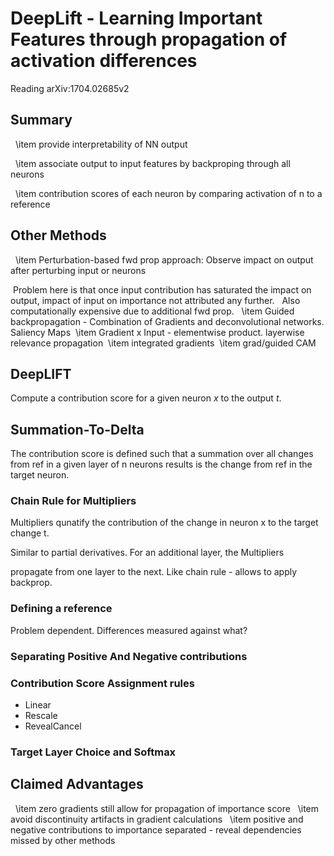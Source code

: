 # DeepLift - Learning Important Features through propagation of activation differences


Reading arXiv:1704.02685v2

## Summary
  \item provide interpretability of NN output

  \item associate output to input features by backproping through all neurons 

  \item contribution scores of each neuron by comparing activation of n to a reference 

## Other Methods
  \item Perturbation-based fwd prop approach: Observe impact on output after perturbing input or neurons

 Problem here is that once input contribution has saturated the impact on output, impact of input on importance not attributed any further.
  Also computationally expensive due to additional fwd prop. 
 \item Guided backpropagation - Combination of Gradients and deconvolutional networks. Saliency Maps
 \item Gradient x Input - elementwise product. layerwise relevance propagation
 \item integrated gradients
 \item grad/guided CAM
  

## DeepLIFT
Compute a contribution score for a given neuron $x$ to the output $t$.

## Summation-To-Delta
The contribution score is defined such that a summation over all changes from ref in a given layer of n neurons results is the change from ref in the target neuron.


### Chain Rule for Multipliers

Multipliers qunatify the contribution of the change in neuron x to the target change t. 

Similar to partial derivatives. For an additional layer, the Multipliers 

propagate from one layer to the next. Like chain rule - allows to apply backprop.

### Defining a reference

Problem dependent. Differences measured against what? 

  

### Separating Positive And Negative contributions

  

### Contribution Score Assignment rules

- Linear 
- Rescale
- RevealCancel

### Target Layer Choice and Softmax
  

## Claimed Advantages

  \item zero gradients still allow for propagation of importance score
  \item avoid discontinuity artifacts in gradient calculations
  \item positive and negative contributions to importance separated - reveal dependencies missed by other methods 
